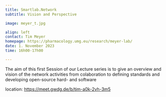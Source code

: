 ```yaml
---
title: Smartlab.Network
subtitle: Vision and Perspective

image: meyer_t.jpg

align: left
contact: Tim Meyer
homepage: https://pharmacology.umg.eu/research/meyer-lab/
date: 1. November 2023
time: 16h00-17h00

---
```


The aim of this first Session of our Lecture series is to give an overview and vision of the network
activities from colaboration to defining standards and developing open-source hard- and software

location: https://meet.gwdg.de/b/tim-a0k-2vh-3m5